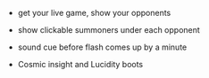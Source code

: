 - get your live game, show your opponents
- show clickable summoners under each opponent
- sound cue before flash comes up by a minute

- Cosmic insight and Lucidity boots
